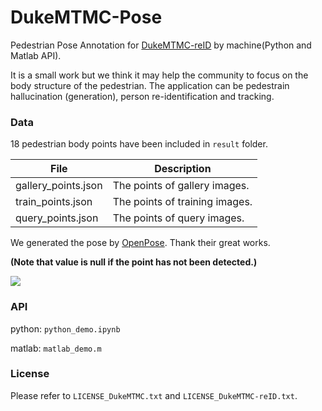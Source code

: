 # DukeMTMC-Pose
Pedestrian Pose Annotation for [DukeMTMC-reID](https://github.com/layumi/DukeMTMC-reID_evaluation) by machine(Python and Matlab API).

It is a small work but we think it may help the community to focus on the body structure of the pedestrian.
The application can be pedestrain hallucination (generation), person re-identification and tracking. 

### Data
18 pedestrian body points have been included in `result` folder.

|File  | Description | 
| --------   | -----  |
|gallery_points.json  | The points of gallery images. |
|train_points.json  | The points of training images.|
|query_points.json  | The points of query images.|

We generated the pose by [OpenPose](https://github.com/CMU-Perceptual-Computing-Lab/openpose). 
Thank their great works. 

**(Note that value is null if the point has not been detected.)**

![](https://github.com/layumi/DukeMTMC-Pose/blob/master/demo.png) 

### API

python: `python_demo.ipynb`

matlab: `matlab_demo.m`


### License

Please refer to `LICENSE_DukeMTMC.txt` and `LICENSE_DukeMTMC-reID.txt`.

